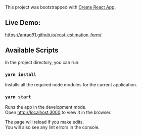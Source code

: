 This project was bootstrapped with [Create React App](https://github.com/facebook/create-react-app).

## Live Demo: 
 https://anrao91.github.io/cost-estimation-form/

## Available Scripts

In the project directory, you can run:

### `yarn install`
Installs all the required node modules for the current application.

### `yarn start`

Runs the app in the development mode.<br />
Open [http://localhost:3000](http://localhost:3000) to view it in the browser.

The page will reload if you make edits.<br />
You will also see any lint errors in the console.

